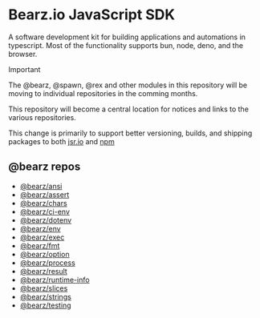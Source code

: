 # Bearz.io JavaScript SDK

A software development kit for building applications and automations in typescript. Most of
the functionality supports bun, node, deno, and the browser.

> [!IMPORTANT]
> The @bearz, @spawn, @rex and other modules in this repository
> will be moving to individual repositories in the comming months.
>
> This repository will become a central location for notices
> and links to the various repositories.

This change is primarily to support better versioning, builds, and shipping
packages to both [jsr.io](jsr.io) and [npm](npmjs.com)

## @bearz repos

- [@bearz/ansi](https://github.com/bearz-io/js-ansi)
- [@bearz/assert](https://github.com/bearz-io/js-assert)
- [@bearz/chars](https://github.com/bearz-io/js-chars)
- [@bearz/ci-env](https://github.com/bearz-io/js-ci-env)
- [@bearz/dotenv](https://github.com/bearz-io/js-dotenv)
- [@bearz/env](https://github.com/bearz-io/js-env)
- [@bearz/exec](https://github.com/bearz-io/js-exec)
- [@bearz/fmt](https://github.com/bearz-io/js-fmt)
- [@bearz/option](https://github.com/bearz-io/js-option)
- [@bearz/process](https://github.com/bearz-io/js-process)
- [@bearz/result](https://github.com/bearz-io/js-result)
- [@bearz/runtime-info](https://github.com/bearz-io/js-runtimeinfo)
- [@bearz/slices](https://github.com/bearz-io/js-slices)
- [@bearz/strings](https://github.com/bearz-io/js-strings)
- [@bearz/testing](https://github.com/bearz-io/js-testing)

